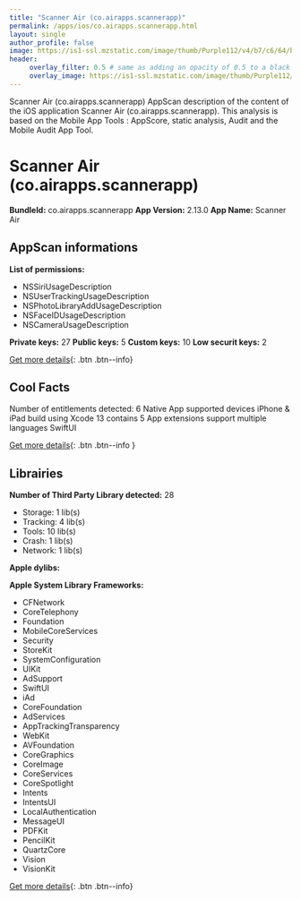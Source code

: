 ```yaml
---
title: "Scanner Air (co.airapps.scannerapp)"
permalink: /apps/ios/co.airapps.scannerapp.html
layout: single
author_profile: false
image: https://is1-ssl.mzstatic.com/image/thumb/Purple112/v4/b7/c6/64/b7c66408-f0ec-1d63-0ed1-df0267a11ea2/AppIcon-0-1x_U007emarketing-0-10-0-0-85-220-0.png/512x512bb.jpg
header: 
     overlay_filter: 0.5 # same as adding an opacity of 0.5 to a black background
     overlay_image: https://is1-ssl.mzstatic.com/image/thumb/Purple112/v4/b7/c6/64/b7c66408-f0ec-1d63-0ed1-df0267a11ea2/AppIcon-0-1x_U007emarketing-0-10-0-0-85-220-0.png/512x512bb.jpg
---
```

Scanner Air (co.airapps.scannerapp) AppScan description of the content of the iOS application Scanner Air (co.airapps.scannerapp). This analysis is based on the Mobile App Tools : AppScore, static analysis, Audit and the Mobile Audit App Tool.

# Scanner Air (co.airapps.scannerapp)

**BundleId:** co.airapps.scannerapp
**App Version:** 2.13.0
**App Name:** Scanner Air


## AppScan informations 

**List of permissions:** 
- NSSiriUsageDescription
- NSUserTrackingUsageDescription
- NSPhotoLibraryAddUsageDescription
- NSFaceIDUsageDescription
- NSCameraUsageDescription
  
  
**Private keys:** 27
**Public keys:** 5
**Custom keys:** 10
**Low securit keys:** 2
  
[Get more details](/pricing.html){: .btn .btn--info}

## Cool Facts

Number of entitlements detected: 6
Native App
supported devices iPhone & iPad
build using Xcode 13
contains 5 App extensions
support multiple languages
SwiftUI
  
[Get more details](/pricing.html){: .btn .btn--info }

## Librairies 
**Number of Third Party Library detected:** 28
- Storage: 1 lib(s)
- Tracking: 4 lib(s)
- Tools: 10 lib(s)
- Crash: 1 lib(s)
- Network: 1 lib(s)


**Apple dylibs:**


**Apple System Library Frameworks:**
- CFNetwork
- CoreTelephony
- Foundation
- MobileCoreServices
- Security
- StoreKit
- SystemConfiguration
- UIKit
- AdSupport
- SwiftUI
- iAd
- CoreFoundation
- AdServices
- AppTrackingTransparency
- WebKit
- AVFoundation
- CoreGraphics
- CoreImage
- CoreServices
- CoreSpotlight
- Intents
- IntentsUI
- LocalAuthentication
- MessageUI
- PDFKit
- PencilKit
- QuartzCore
- Vision
- VisionKit


  
[Get more details](/pricing.html){: .btn .btn--info}

